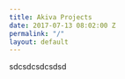 ```yaml
---
title: Akiva Projects
date: 2017-07-13 08:02:00 Z
permalink: "/"
layout: default
---
```


sdcsdcsdcsdsd